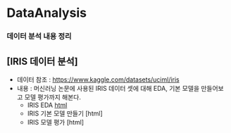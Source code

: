 # DataAnalysis
### 데이터 분석 내용 정리

## [IRIS 데이터 분석]
  * 데이터 참조 : https://www.kaggle.com/datasets/uciml/iris
  * 내용 : 머신러닝 논문에 사용된 IRIS 데이터 셋에 대해 EDA, 기본 모델을 만들어보고 모델 평가까지 해본다.
    * IRIS EDA [html](https://jogibbeum.github.io/DataAnalysis/IRIS_BASIC01.html)
    * IRIS 기본 모델 만들기 [html]
    * IRIS 모델 평가 [html]
